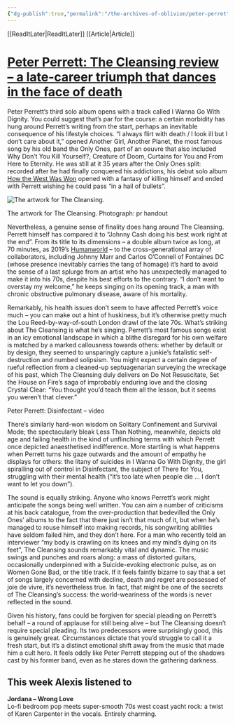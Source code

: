 ```yaml
---
{"dg-publish":true,"permalink":"/the-archives-of-oblivion/peter-perrett-the-cleansing-review-a-late-career-triumph-that-dances-in-the-face-of-death/"}
---
```


[[ReadItLater\|ReadItLater]] [[Article\|Article]]

# [Peter Perrett: The Cleansing review – a late-career triumph that dances in the face of death](https://www.theguardian.com/music/2024/oct/31/peter-perrett-the-cleansing-album-review)

Peter Perrett’s third solo album opens with a track called I Wanna Go With Dignity. You could suggest that’s par for the course: a certain morbidity has hung around Perrett’s writing from the start, perhaps an inevitable consequence of his lifestyle choices. “I always flirt with death / I look ill but I don’t care about it,” opened Another Girl, Another Planet, the most famous song by his old band the Only Ones, part of an oeuvre that also included Why Don’t You Kill Yourself?, Creature of Doom, Curtains for You and From Here to Eternity. He was still at it 35 years after the Only Ones split: recorded after he had finally conquered his addictions, his debut solo album [How the West Was Won](https://www.theguardian.com/music/2017/jun/29/peter-perrett-how-the-west-was-won-review-the-only-ones) opened with a fantasy of killing himself and ended with Perrett wishing he could pass “in a hail of bullets”.

![The artwork for The Cleansing.](https://i.guim.co.uk/img/media/22cc8e4f979ae8d4f166eee1010b755dea068f4f/0_0_1000_1000/master/1000.jpg?width=120&dpr=1&s=none&crop=none)

The artwork for The Cleansing. Photograph: pr handout

Nevertheless, a genuine sense of finality does hang around The Cleansing. Perrett himself has compared it to “Johnny Cash doing his best work right at the end”. From its title to its dimensions – a double album twice as long, at 70 minutes, as 2019’s [Humanworld](https://www.theguardian.com/music/2019/jun/07/peter-perrett-humanworld-review) – to the cross-generational array of collaborators, including Johnny Marr and Carlos O’Connell of Fontaines DC (whose presence inevitably carries the tang of homage) it’s hard to avoid the sense of a last splurge from an artist who has unexpectedly managed to make it into his 70s, despite his best efforts to the contrary. “I don’t want to overstay my welcome,” he keeps singing on its opening track, a man with chronic obstructive pulmonary disease, aware of his mortality.

Remarkably, his health issues don’t seem to have affected Perrett’s voice much – you can make out a hint of huskiness, but it’s otherwise pretty much the Lou Reed-by-way-of-south London drawl of the late 70s. What’s striking about The Cleansing is what he’s singing. Perrett’s most famous songs exist in an icy emotional landscape in which a blithe disregard for his own welfare is matched by a marked callousness towards others: whether by default or by design, they seemed to unsparingly capture a junkie’s fatalistic self-destruction and numbed solipsism. You might expect a certain degree of rueful reflection from a cleaned-up septuagenarian surveying the wreckage of his past, which The Cleansing duly delivers on Do Not Resuscitate, Set the House on Fire’s saga of improbably enduring love and the closing Crystal Clear: “You thought you’d teach them all the lesson, but it seems you weren’t that clever.”

Peter Perrett: Disinfectant – video

There’s similarly hard-won wisdom on Solitary Confinement and Survival Mode; the spectacularly bleak Less Than Nothing, meanwhile, depicts old age and failing health in the kind of unflinching terms with which Perrett once depicted anaesthetised indifference. More startling is what happens when Perrett turns his gaze outwards and the amount of empathy he displays for others: the litany of suicides in I Wanna Go With Dignity, the girl spiralling out of control in Disinfectant, the subject of There for You, struggling with their mental health (“it’s too late when people die … I don’t want to let you down”).

The sound is equally striking. Anyone who knows Perrett’s work might anticipate the songs being well written. You can aim a number of criticisms at his back catalogue, from the over-production that bedevilled the Only Ones’ albums to the fact that there just isn’t that much of it, but when he’s managed to rouse himself into making records, his songwriting abilities have seldom failed him, and they don’t here. For a man who recently told an interviewer “my body is crawling on its knees and my mind’s dying on its feet”, The Cleansing sounds remarkably vital and dynamic. The music swings and punches and roars along: a mass of distorted guitars, occasionally underpinned with a Suicide-evoking electronic pulse, as on Women Gone Bad, or the title track. If it feels faintly bizarre to say that a set of songs largely concerned with decline, death and regret are possessed of joie de vivre, it’s nevertheless true. In fact, that might be one of the secrets of The Cleansing’s success: the world-weariness of the words is never reflected in the sound.

Given his history, fans could be forgiven for special pleading on Perrett’s behalf – a round of applause for still being alive – but The Cleansing doesn’t require special pleading. Its two predecessors were surprisingly good, this is genuinely great. Circumstances dictate that you’d struggle to call it a fresh start, but it’s a distinct emotional shift away from the music that made him a cult hero. It feels oddly like Peter Perrett stepping out of the shadows cast by his former band, even as he stares down the gathering darkness.

## This week Alexis listened to

**Jordana – Wrong Love**  
Lo-fi bedroom pop meets super-smooth 70s west coast yacht rock: a twist of Karen Carpenter in the vocals. Entirely charming.